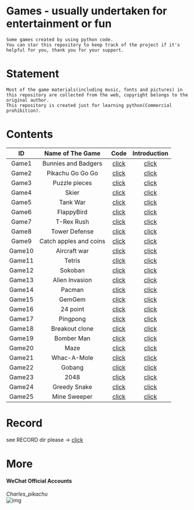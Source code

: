 # Games - usually undertaken for  entertainment or fun
```
Some games created by using python code.
You can star this repository to keep track of the project if it's helpful for you, thank you for your support.
```

# Statement
```
Most of the game materials(including music, fonts and pictures) in this repository are collected from the web, copyright belongs to the original author.
This repository is created just for learning python(Commercial prohibition).
```

# Contents
|   ID      |     Name of The Game        |   Code                                                                    |   Introduction                                               |
|   :----:  |     :----:                  |   :----:                                                                  |   :----:                                                     |
|   Game1   |     Bunnies and Badgers     |   [click](https://github.com/CharlesPikachu/Games/tree/master/Game1)      |   [click](https://mp.weixin.qq.com/s/_-AChGldQzdwXN-ljcCMFQ) |
|   Game2   |     Pikachu Go Go Go        |   [click](https://github.com/CharlesPikachu/Games/tree/master/Game2)      |   [click](https://mp.weixin.qq.com/s/NmK5fAMoOHahOf6OvV6XFA) |                
|   Game3   |     Puzzle pieces           |   [click](https://github.com/CharlesPikachu/Games/tree/master/Game3)      |   [click](https://mp.weixin.qq.com/s/tcmrbNCptka2ZTfEs-W_Lg) |
|   Game4   |     Skier                   |   [click](https://github.com/CharlesPikachu/Games/tree/master/Game4)      |   [click](https://mp.weixin.qq.com/s/2MVTEa4ut9TOAgBOOWEUSg) |
|   Game5   |     Tank War                |   [click](https://github.com/CharlesPikachu/Games/tree/master/Game5)      |   [click](https://mp.weixin.qq.com/s/1xXULpT36P7LTO5HDbjptg) |
|   Game6   |     FlappyBird              |   [click](https://github.com/CharlesPikachu/Games/tree/master/Game6)      |   [click](https://mp.weixin.qq.com/s/44CZjwvjnH0kkkKIn5U9Uw) |
|   Game7   |     T-Rex Rush              |   [click](https://github.com/CharlesPikachu/Games/tree/master/Game7)      |   [click](https://mp.weixin.qq.com/s/PnvcSBe0Va3GVIodGIjYRg) |
|   Game8   |     Tower Defense           |   [click](https://github.com/CharlesPikachu/Games/tree/master/Game8)	  |   [click](https://mp.weixin.qq.com/s/mcnN3dF5tzWlRg91cnWTEw) |
|   Game9   |     Catch apples and coins  |   [click](https://github.com/CharlesPikachu/Games/tree/master/Game9)	  |   [click](https://mp.weixin.qq.com/s/rrdvDh603D2S9jW27cGWdQ) |
|   Game10  |     Aircraft war            |   [click](https://github.com/CharlesPikachu/Games/tree/master/Game10)     |   [click](https://mp.weixin.qq.com/s/n-f_6sh8bB7-dtIFJLbnFg) |
|   Game11  |     Tetris                  |   [click](https://github.com/CharlesPikachu/Games/tree/master/Game11)     |   [click](https://mp.weixin.qq.com/s/KFqpjmH6juZ2K8uKOoEaaA) |
|   Game12  |     Sokoban                 |   [click](https://github.com/CharlesPikachu/Games/tree/master/Game12)     |   [click](https://mp.weixin.qq.com/s/y6CZd4h3uo7602LrI7aFdQ) |
|   Game13  |     Alien Invasion          |   [click](https://github.com/CharlesPikachu/Games/tree/master/Game13)     |   [click](https://mp.weixin.qq.com/s/9UylZkV3sVTQLjThIaVObg) |
|   Game14  |     Pacman                  |   [click](https://github.com/CharlesPikachu/Games/tree/master/Game14)     |   [click](https://mp.weixin.qq.com/s/UBVLDW2T-Y6R-0IaRfu81Q) |
|   Game15  |     GemGem                  |   [click](https://github.com/CharlesPikachu/Games/tree/master/Game15)     |   [click](https://mp.weixin.qq.com/s/H0dFwoEcJT-JPKfNvPt2Kw) |
|   Game16  |     24 point                |   [click](https://github.com/CharlesPikachu/Games/tree/master/Game16)     |   [click](https://mp.weixin.qq.com/s/raronw7X0WlntI48nUOvoQ) |
|   Game17  |     Pingpong                |   [click](https://github.com/CharlesPikachu/Games/tree/master/Game17)     |   [click](https://mp.weixin.qq.com/s/C6v0Zj8-fhysqRQ_lcEZIQ) |
|   Game18  |     Breakout clone          |   [click](https://github.com/CharlesPikachu/Games/tree/master/Game18)     |   [click](https://mp.weixin.qq.com/s/9tNVTA06dFthdugNs3TePA) |
|   Game19  |     Bomber Man              |   [click](https://github.com/CharlesPikachu/Games/tree/master/Game19)     |   [click](https://mp.weixin.qq.com/s/XzB_cJMFEtz6p_MvqiaCrA) |
|   Game20  |     Maze                    |   [click](https://github.com/CharlesPikachu/Games/tree/master/Game20)     |   [click](https://mp.weixin.qq.com/s/s9jburcC4WaOO_0ce54-Rg) |
|   Game21  |     Whac-A-Mole             |   [click](https://github.com/CharlesPikachu/Games/tree/master/Game21)     |   [click](https://mp.weixin.qq.com/s/OFtW2Lx5i0Y9GXrF_PyqaA) |
|   Game22  |     Gobang                  |   [click](https://github.com/CharlesPikachu/Games/tree/master/Game22)     |   [click](https://mp.weixin.qq.com/s/79aBuK_EytVAbDp5hY8cHA) |
|   Game23  |     2048                    |   [click](https://github.com/CharlesPikachu/Games/tree/master/Game23)     |   [click](https://mp.weixin.qq.com/s/WJhg4J0MuuEcmDasRzuE9Q) |
|   Game24  |     Greedy Snake            |   [click](https://github.com/CharlesPikachu/Games/tree/master/Game24)     |   [click](https://mp.weixin.qq.com/s/YdRLYz4BnfgRZMYqKvDnRA) |
|   Game25  |     Mine Sweeper            |   [click](https://github.com/CharlesPikachu/Games/tree/master/Game25)     |   [click](https://mp.weixin.qq.com/s/O2nKNsWUigrKomW3l29Zlw) |

# Record
see RECORD dir please → [click](./RECORD)

# More
#### WeChat Official Accounts
*Charles_pikachu*  
![img](pikachu.jpg)
